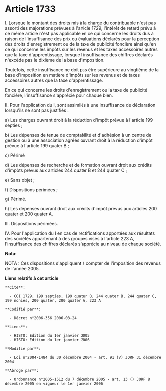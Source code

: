 # Article 1733

I. Lorsque le montant des droits mis à la charge du contribuable n'est pas assorti des majorations prévues à l'article 1729,
l'intérêt de retard prévu à ce même article n'est pas applicable en ce qui concerne les droits dus à raison de l'insuffisance
des prix ou évaluations déclarés pour la perception des droits d'enregistrement ou de la taxe de publicité foncière ainsi
qu'en ce qui concerne les impôts sur les revenus et les taxes accessoires autres que la taxe d'apprentissage, lorsque
l'insuffisance des chiffres déclarés n'excède pas le dixième de la base d'imposition.

Toutefois, cette insuffisance ne doit pas être supérieure au vingtième de la base d'imposition en matière d'impôts sur les
revenus et de taxes accessoires autres que la taxe d'apprentissage.

En ce qui concerne les droits d'enregistrement ou la taxe de publicité foncière, l'insuffisance s'apprécie pour chaque bien.

II. Pour l'application du I, sont assimilés à une insuffisance de déclaration lorsqu'ils ne sont pas justifiés :

a) Les charges ouvrant droit à la réduction d'impôt prévue à l'article 199 septies ;

b) Les dépenses de tenue de comptabilité et d'adhésion à un centre de gestion ou à une association agréés ouvrant droit à la
réduction d'impôt prévue à l'article 199 quater B ;

c) Périmé

d) Les dépenses de recherche et de formation ouvrant droit aux crédits d'impôts prévus aux articles 244 quater B et 244
quater C ;

e) Sans objet ;

f) Dispositions périmées ;

g) Périmé.

h) Les dépenses ouvrant droit aux crédits d'impôt prévus aux articles 200 quater et 200 quater A.

III. Dispositions périmées.

IV. Pour l'application du I en cas de rectifications apportées aux résultats des sociétés appartenant à des groupes visés à
l'article 223 A, l'insuffisance des chiffres déclarés s'apprécie au niveau de chaque société.

**Nota:**

NOTA : Ces dispositions s'appliquent à compter de l'imposition des revenus de l'année 2005.

**Liens relatifs à cet article**

	**Cite**:

	  - CGI 1729, 199 septies, 199 quater B, 244 quater B, 244 quater C, 199 nonies, 200 quater, 200 quater A, 223 A

	**Codifié par**:

	  - Décret n°2006-356 2006-03-24

	**Liens**:

	  - HISTO: Edition du 1er janvier 2005
	  - HISTO: Edition du 1er janvier 2006

	**Modifié par**:

	  - Loi n°2004-1484 du 30 décembre 2004 - art. 91 (V) JORF 31 décembre 2004

	**Abrogé par**:

	  - Ordonnance n°2005-1512 du 7 décembre 2005 - art. 13 () JORF 8 décembre 2005 en vigueur le 1er janvier 2006
